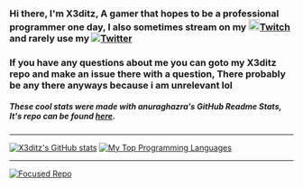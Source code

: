 ### Hi there, I'm X3ditz, A gamer that hopes to be a professional programmer one day, I also sometimes stream on my <img src= https://www.clipartmax.com/png/full/279-2791976_black-twitch-logo-transparent.png width="20" height="20">[Twitch](https://twitch.tv/x3ditz) and rarely use my <img src= http://i.imgur.com/wWzX9uB.png>[Twitter](https://twitter.com/x3ditz)

### If you have any questions about me you can goto my X3ditz repo and make an issue there with a question, There probably be any there anyways because i am unrelevant lol

##### These cool stats were made with anuraghazra's GitHub Readme Stats, It's repo can be found [here](https://github.com/anuraghazra/github-readme-stats).
----------------------------------------------------------------------------


[![X3ditz's GitHub stats](https://github-readme-stats.vercel.app/api?username=X3ditz&theme=midnight-purple&hide=prs,issues&count_private=true&show_icons=true&include_all_commits=true)](https://github.com/anuraghazra/github-readme-stats)
[![My Top Programming Languages](https://github-readme-stats.vercel.app/api/top-langs/?username=X3ditz&theme=midnight-purple&layout=compact)](https://github.com/anuraghazra/github-readme-stats)

------------------------------------------------------------------------------
[![Focused Repo](https://github-readme-stats.vercel.app/api/pin/?username=X3ditz&repo=x3.py&theme=midnight-purple&show_owner=true)](https://github.com/anuraghazra/github-readme-stats)
